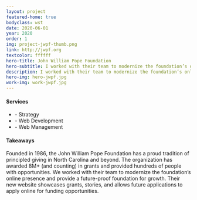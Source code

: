 ```yaml
---
layout: project
featured-home: true
bodyclass: wst
date: 2020-06-01
year: 2020
order: 1
img: project-jwpf-thumb.png
link: http://jwpf.org
textcolor: ffffff
hero-title: John William Pope Foundation
hero-subtitle: I worked with their team to modernize the foundation’s online presence and provide a future-proof foundation for growth
description: I worked with their team to modernize the foundation’s online presence and provide a future-proof foundation for growth
hero-img: hero-jwpf.jpg
work-img: work-jwpf.jpg
---
```


<div class="row-flex__md-6">
<h4 class="">Services</h4>
<ul>
<li>- Strategy</li>
<li>- Web Development</li>
<li>- Web Management</li>
</ul>
</div>
<div class="row-flex__md-6">
<h4 class="">Takeaways</h4>
<p>Founded in 1986, the John William Pope Foundation has a proud tradition of principled giving in North Carolina and beyond. The organization has awarded 8M+ (and counting) in grants and provided hundreds of people with opportunities. We worked with their team to modernize the foundation’s online presence and provide a future-proof foundation for growth. Their new website showcases grants, stories, and allows future applications to apply online for funding opportunities.</p>
</div>

